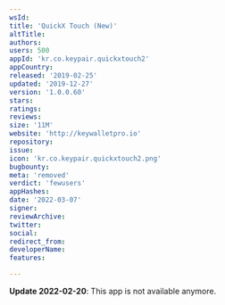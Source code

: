 ```yaml
---
wsId: 
title: 'QuickX Touch (New)'
altTitle: 
authors: 
users: 500
appId: 'kr.co.keypair.quickxtouch2'
appCountry: 
released: '2019-02-25'
updated: '2019-12-27'
version: '1.0.0.60'
stars: 
ratings: 
reviews: 
size: '11M'
website: 'http://keywalletpro.io'
repository: 
issue: 
icon: 'kr.co.keypair.quickxtouch2.png'
bugbounty: 
meta: 'removed'
verdict: 'fewusers'
appHashes: 
date: '2022-03-07'
signer: 
reviewArchive: 
twitter: 
social: 
redirect_from: 
developerName: 
features: 

---
```


**Update 2022-02-20**: This app is not available anymore.

